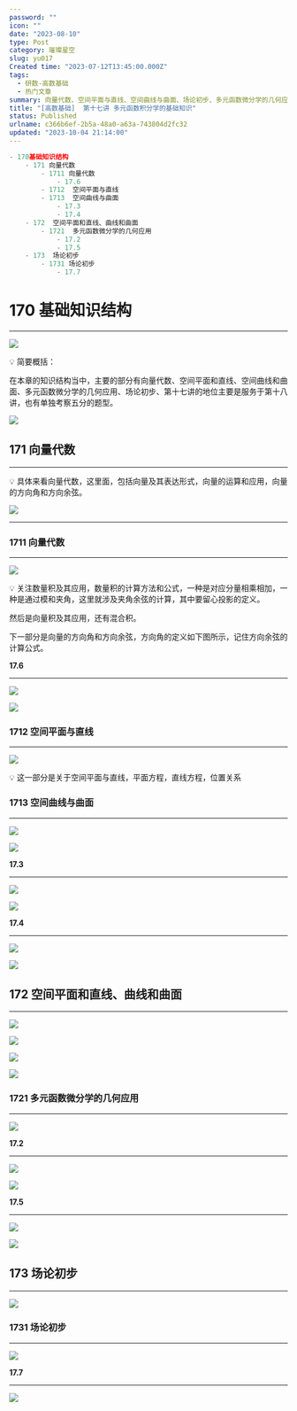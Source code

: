 ```yaml
---
password: ""
icon: ""
date: "2023-08-10"
type: Post
category: 璀璨星空
slug: yu017
Created time: "2023-07-12T13:45:00.000Z"
tags:
  - 研数-高数基础
  - 热门文章
summary: 向量代数、空间平面与直线、空间曲线与曲面、场论初步、多元函数微分学的几何应用
title: "[高数基础]  第十七讲 多元函数积分学的基础知识"
status: Published
urlname: c366b6ef-2b5a-48a0-a63a-743804d2fc32
updated: "2023-10-04 21:14:00"
---
```


```javascript
- 170基础知识结构
	- 171 向量代数
		- 1711 向量代数
			- 17.6
		- 1712  空间平面与直线
		- 1713  空间曲线与曲面
			- 17.3
			- 17.4
	- 172  空间平面和直线、曲线和曲面
		- 1721  多元函数微分学的几何应用
			- 17.2
			- 17.5
	- 173  场论初步
		- 1731 场论初步
			- 17.7
```

# 170 基础知识结构

---

![](https://bu.dusays.com/2023/09/13/65017b4341daf.png)

💡 简要概括：

在本章的知识结构当中，主要的部分有向量代数、空间平面和直线、空间曲线和曲面、多元函数微分学的几何应用、场论初步、第十七讲的地位主要是服务于第十八讲，也有单独考察五分的题型。

![](https://bu.dusays.com/2023/09/13/65017b562d89d.png)

## 171 向量代数

---

💡 具体来看向量代数，这里面，包括向量及其表达形式，向量的运算和应用，向量的方向角和方向余弦。

![](https://bu.dusays.com/2023/09/13/65017b575582a.png)

---

### 1711 向量代数

---

![](https://bu.dusays.com/2023/09/13/65017b58e579d.png)

💡 关注数量积及其应用，数量积的计算方法和公式，一种是对应分量相乘相加，一种是通过模和夹角，这里就涉及夹角余弦的计算，其中要留心投影的定义。

然后是向量积及其应用，还有混合积。

下一部分是向量的方向角和方向余弦，方向角的定义如下图所示，记住方向余弦的计算公式。

**17.6**

---

![](https://bu.dusays.com/2023/09/13/6501b6e24b5ef.png)

![](https://bu.dusays.com/2023/09/13/6501c30d09d1e.png)

### 1712 空间平面与直线

---

![](https://bu.dusays.com/2023/09/13/6501c2eab7d68.png)

💡 这一部分是关于空间平面与直线，平面方程，直线方程，位置关系

### 1713 空间曲线与曲面

---

![](https://bu.dusays.com/2023/09/13/6501c2edcb704.png)

![](https://bu.dusays.com/2023/09/13/6501c2ef88681.png)

**17.3**

---

![](https://bu.dusays.com/2023/09/13/6501c2f12f90e.png)

![](https://bu.dusays.com/2023/09/13/6501c2f2c3ae3.png)

**17.4**

---

![](https://bu.dusays.com/2023/09/13/6501c2f46c55c.png)

![](https://bu.dusays.com/2023/09/13/6501c2f612ade.png)

## 172 空间平面和直线、曲线和曲面

---

![](https://bu.dusays.com/2023/09/13/6501c2f7f1aea.png)

![](https://bu.dusays.com/2023/09/13/6501c2f971752.png)

![](https://bu.dusays.com/2023/09/13/6501c2fb0218c.png)

![](https://bu.dusays.com/2023/09/13/6501c2fc94d9b.png)

### 1721 多元函数微分学的几何应用

---

![](https://bu.dusays.com/2023/09/13/6501c2ff15c48.png)

**17.2**

---

![](https://bu.dusays.com/2023/09/13/6501c30110c4d.png)

![](https://bu.dusays.com/2023/09/13/6501c3030cf19.png)

**17.5**

---

![](https://bu.dusays.com/2023/09/13/6501c3047ca59.png)

![](https://bu.dusays.com/2023/09/13/6501c305c9498.png)

## 173 场论初步

---

![](https://bu.dusays.com/2023/09/13/6501c3072577b.png)

### 1731 场论初步

---

![](https://bu.dusays.com/2023/09/13/6501c309b7e94.png)

**17.7**

---

![](https://bu.dusays.com/2023/09/13/6501c30ba6fda.png)
